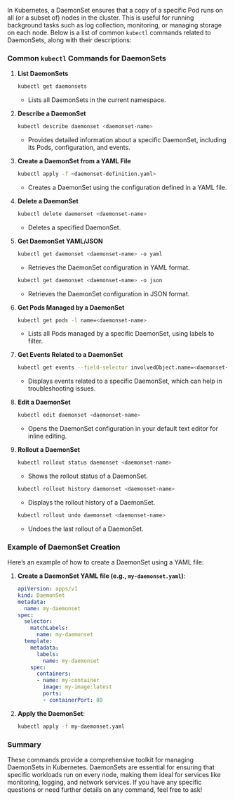 In Kubernetes, a DaemonSet ensures that a copy of a specific Pod runs on all (or a subset of) nodes in the cluster. This is useful for running background tasks such as log collection, monitoring, or managing storage on each node. Below is a list of common `kubectl` commands related to DaemonSets, along with their descriptions:

### Common `kubectl` Commands for DaemonSets

1. **List DaemonSets**
   ```bash
   kubectl get daemonsets
   ```
   - Lists all DaemonSets in the current namespace.

2. **Describe a DaemonSet**
   ```bash
   kubectl describe daemonset <daemonset-name>
   ```
   - Provides detailed information about a specific DaemonSet, including its Pods, configuration, and events.

3. **Create a DaemonSet from a YAML File**
   ```bash
   kubectl apply -f <daemonset-definition.yaml>
   ```
   - Creates a DaemonSet using the configuration defined in a YAML file.

4. **Delete a DaemonSet**
   ```bash
   kubectl delete daemonset <daemonset-name>
   ```
   - Deletes a specified DaemonSet.

5. **Get DaemonSet YAML/JSON**
   ```bash
   kubectl get daemonset <daemonset-name> -o yaml
   ```
   - Retrieves the DaemonSet configuration in YAML format.

   ```bash
   kubectl get daemonset <daemonset-name> -o json
   ```
   - Retrieves the DaemonSet configuration in JSON format.

6. **Get Pods Managed by a DaemonSet**
   ```bash
   kubectl get pods -l name=<daemonset-name>
   ```
   - Lists all Pods managed by a specific DaemonSet, using labels to filter.

7. **Get Events Related to a DaemonSet**
   ```bash
   kubectl get events --field-selector involvedObject.name=<daemonset-name>
   ```
   - Displays events related to a specific DaemonSet, which can help in troubleshooting issues.

8. **Edit a DaemonSet**
   ```bash
   kubectl edit daemonset <daemonset-name>
   ```
   - Opens the DaemonSet configuration in your default text editor for inline editing.

9. **Rollout a DaemonSet**
   ```bash
   kubectl rollout status daemonset <daemonset-name>
   ```
   - Shows the rollout status of a DaemonSet.

   ```bash
   kubectl rollout history daemonset <daemonset-name>
   ```
   - Displays the rollout history of a DaemonSet.

   ```bash
   kubectl rollout undo daemonset <daemonset-name>
   ```
   - Undoes the last rollout of a DaemonSet.

### Example of DaemonSet Creation

Here’s an example of how to create a DaemonSet using a YAML file:

1. **Create a DaemonSet YAML file (e.g., `my-daemonset.yaml`)**:
   ```yaml
   apiVersion: apps/v1
   kind: DaemonSet
   metadata:
     name: my-daemonset
   spec:
     selector:
       matchLabels:
         name: my-daemonset
     template:
       metadata:
         labels:
           name: my-daemonset
       spec:
         containers:
         - name: my-container
           image: my-image:latest
           ports:
           - containerPort: 80
   ```

2. **Apply the DaemonSet**:
   ```bash
   kubectl apply -f my-daemonset.yaml
   ```

### Summary

These commands provide a comprehensive toolkit for managing DaemonSets in Kubernetes. DaemonSets are essential for ensuring that specific workloads run on every node, making them ideal for services like monitoring, logging, and network services. If you have any specific questions or need further details on any command, feel free to ask!